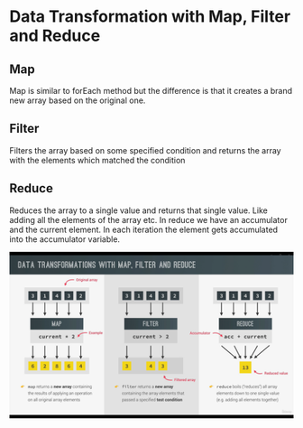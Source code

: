 # Data Transformation with Map, Filter and Reduce

## Map

Map is similar to forEach method but the difference is that it creates a brand new array based on the original one.

## Filter

Filters the array based on some specified condition and returns the array with the elements which matched the condition

## Reduce

Reduces the array to a single value and returns that single value. Like adding all the elements of the array etc. In reduce we have an accumulator and the current element. In each iteration the element gets accumulated into the accumulator variable.

![alt text](dataTransformation.png)
